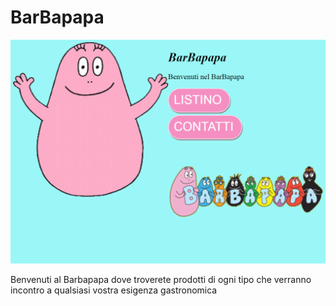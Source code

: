 # BarBapapa

<img src="./Cattura.PNG" alt="barbapapa">

Benvenuti al Barbapapa dove troverete prodotti di ogni tipo che verranno incontro a qualsiasi vostra esigenza gastronomica
